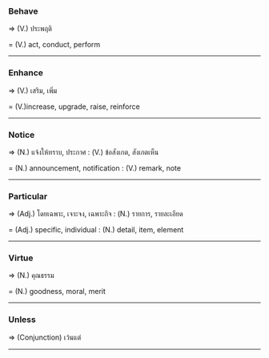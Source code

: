 ### Behave
=> (V.) ประพฤติ

= (V.) act, conduct, perform

---
### Enhance
=> (V.) เสริม, เพิ่ม

= (V.)increase, upgrade, raise, reinforce

---
### Notice
=> (N.) แจ้งให้ทราบ, ประกาศ : (V.) ข้อสังเกต, สังเกตเห็น

= (N.) announcement, notification : (V.) remark, note

---
### Particular
=> (Adj.) โดยเฉพาะ, เจาะจง, เฉพาะกิจ : (N.) รายการ, รายละเอียด

= (Adj.) specific, individual : (N.)  detail, item, element

---
### Virtue
=> (N.) คุณธรรม

= (N.) goodness, moral, merit

---
### Unless
=> (Conjunction) เว้นแต่

---
